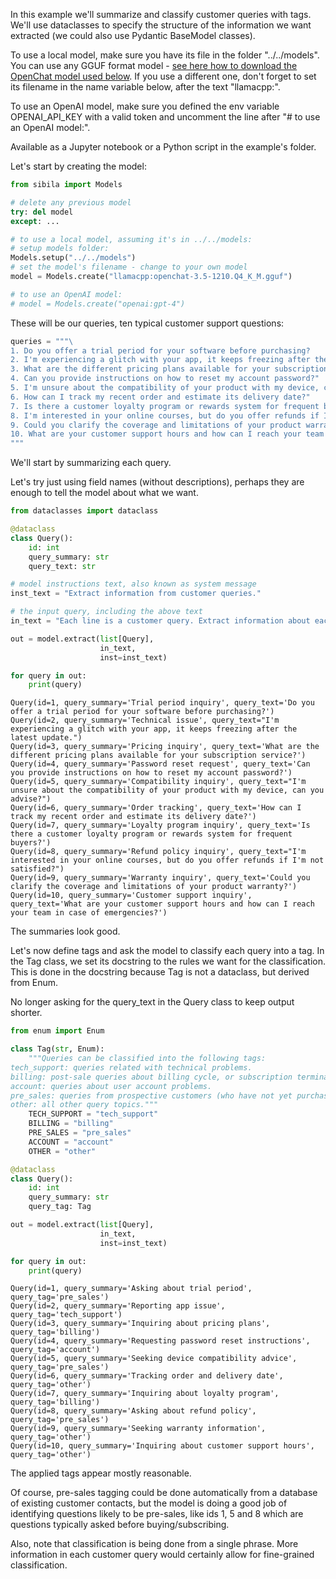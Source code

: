 In this example we'll summarize and classify customer queries with tags. We'll use dataclasses to specify the structure of the information we want extracted (we could also use Pydantic BaseModel classes).

To use a local model, make sure you have its file in the folder "../../models". You can use any GGUF format model - [see here how to download the OpenChat model used below](https://jndiogo.github.io/sibila/models/local_model/#examples). If you use a different one, don't forget to set its filename in the name variable below, after the text "llamacpp:".

To use an OpenAI model, make sure you defined the env variable OPENAI_API_KEY with a valid token and uncomment the line after "# to use an OpenAI model:".

Available as a Jupyter notebook or a Python script in the example's folder.

Let's start by creating the model:


```python
from sibila import Models

# delete any previous model
try: del model
except: ...

# to use a local model, assuming it's in ../../models:
# setup models folder:
Models.setup("../../models")
# set the model's filename - change to your own model
model = Models.create("llamacpp:openchat-3.5-1210.Q4_K_M.gguf")

# to use an OpenAI model:
# model = Models.create("openai:gpt-4")
```

These will be our queries, ten typical customer support questions:


```python
queries = """\
1. Do you offer a trial period for your software before purchasing?
2. I'm experiencing a glitch with your app, it keeps freezing after the latest update.
3. What are the different pricing plans available for your subscription service?"
4. Can you provide instructions on how to reset my account password?"
5. I'm unsure about the compatibility of your product with my device, can you advise?"
6. How can I track my recent order and estimate its delivery date?"
7. Is there a customer loyalty program or rewards system for frequent buyers?"
8. I'm interested in your online courses, but do you offer refunds if I'm not satisfied?"
9. Could you clarify the coverage and limitations of your product warranty?"
10. What are your customer support hours and how can I reach your team in case of emergencies?
"""
```

We'll start by summarizing each query. 

Let's try just using field names (without descriptions), perhaps they are enough to tell the model about what we want.


```python
from dataclasses import dataclass

@dataclass        
class Query():
    id: int
    query_summary: str
    query_text: str

# model instructions text, also known as system message
inst_text = "Extract information from customer queries."

# the input query, including the above text
in_text = "Each line is a customer query. Extract information about each query:\n\n" + queries

out = model.extract(list[Query],
                    in_text,
                    inst=inst_text)

for query in out:
    print(query)
```

    Query(id=1, query_summary='Trial period inquiry', query_text='Do you offer a trial period for your software before purchasing?')
    Query(id=2, query_summary='Technical issue', query_text="I'm experiencing a glitch with your app, it keeps freezing after the latest update.")
    Query(id=3, query_summary='Pricing inquiry', query_text='What are the different pricing plans available for your subscription service?')
    Query(id=4, query_summary='Password reset request', query_text='Can you provide instructions on how to reset my account password?')
    Query(id=5, query_summary='Compatibility inquiry', query_text="I'm unsure about the compatibility of your product with my device, can you advise?")
    Query(id=6, query_summary='Order tracking', query_text='How can I track my recent order and estimate its delivery date?')
    Query(id=7, query_summary='Loyalty program inquiry', query_text='Is there a customer loyalty program or rewards system for frequent buyers?')
    Query(id=8, query_summary='Refund policy inquiry', query_text="I'm interested in your online courses, but do you offer refunds if I'm not satisfied?")
    Query(id=9, query_summary='Warranty inquiry', query_text='Could you clarify the coverage and limitations of your product warranty?')
    Query(id=10, query_summary='Customer support inquiry', query_text='What are your customer support hours and how can I reach your team in case of emergencies?')


The summaries look good.

Let's now define tags and ask the model to classify each query into a tag. In the Tag class, we set its docstring to the rules we want for the classification. This is done in the docstring because Tag is not a dataclass, but derived from Enum.

No longer asking for the query_text in the Query class to keep output shorter.


```python
from enum import Enum

class Tag(str, Enum):
    """Queries can be classified into the following tags:
tech_support: queries related with technical problems.
billing: post-sale queries about billing cycle, or subscription termination.
account: queries about user account problems.
pre_sales: queries from prospective customers (who have not yet purchased).
other: all other query topics."""        
    TECH_SUPPORT = "tech_support"
    BILLING = "billing"
    PRE_SALES = "pre_sales"
    ACCOUNT = "account"
    OTHER = "other"

@dataclass        
class Query():
    id: int
    query_summary: str
    query_tag: Tag

out = model.extract(list[Query],
                    in_text,
                    inst=inst_text)

for query in out:
    print(query)
```

    Query(id=1, query_summary='Asking about trial period', query_tag='pre_sales')
    Query(id=2, query_summary='Reporting app issue', query_tag='tech_support')
    Query(id=3, query_summary='Inquiring about pricing plans', query_tag='billing')
    Query(id=4, query_summary='Requesting password reset instructions', query_tag='account')
    Query(id=5, query_summary='Seeking device compatibility advice', query_tag='pre_sales')
    Query(id=6, query_summary='Tracking order and delivery date', query_tag='other')
    Query(id=7, query_summary='Inquiring about loyalty program', query_tag='billing')
    Query(id=8, query_summary='Asking about refund policy', query_tag='pre_sales')
    Query(id=9, query_summary='Seeking warranty information', query_tag='other')
    Query(id=10, query_summary='Inquiring about customer support hours', query_tag='other')


The applied tags appear mostly reasonable. 

Of course, pre-sales tagging could be done automatically from a database of existing customer contacts, but the model is doing a good job of identifying questions likely to be pre-sales, like ids 1, 5 and 8 which are questions typically asked before buying/subscribing.

Also, note that classification is being done from a single phrase. More information in each customer query would certainly allow for fine-grained classification.
